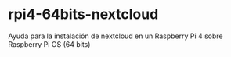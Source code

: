# rpi4-64bits-nextcloud
Ayuda para la instalación de nextcloud en un Raspberry Pi 4 sobre Raspberry Pi OS (64 bits)
